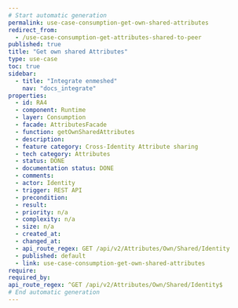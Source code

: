 ```yaml
---
# Start automatic generation
permalink: use-case-consumption-get-own-shared-attributes
redirect_from:
  - /use-case-consumption-get-attributes-shared-to-peer
published: true
title: "Get own shared Attributes"
type: use-case
toc: true
sidebar:
  - title: "Integrate enmeshed"
    nav: "docs_integrate"
properties:
  - id: RA4
  - component: Runtime
  - layer: Consumption
  - facade: AttributesFacade
  - function: getOwnSharedAttributes
  - description:
  - feature category: Cross-Identity Attribute sharing
  - tech category: Attributes
  - status: DONE
  - documentation status: DONE
  - comments:
  - actor: Identity
  - trigger: REST API
  - precondition:
  - result:
  - priority: n/a
  - complexity: n/a
  - size: n/a
  - created_at:
  - changed_at:
  - api_route_regex: GET /api/v2/Attributes/Own/Shared/Identity
  - published: default
  - link: use-case-consumption-get-own-shared-attributes
require:
required_by:
api_route_regex: ^GET /api/v2/Attributes/Own/Shared/Identity$
# End automatic generation
---
```


